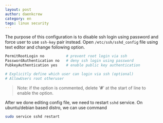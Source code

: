 ```yaml
---
layout: post
author: daenkcrew
category: en
tags: linux security
---
```

The purpose of this configuration is to disable ssh login using password and force user to use `ssh-key` pair instead.
Open `/etc/ssh/sshd_config` file using text editor and change following option.

```bash
PermitRootLogin no          # prevent root login via ssh
PasswordAuthentication no   # deny ssh login using password
PubkeyAuthentication yes    # enable public key authentication

# Explicitly define which user can login via ssh (optional)
# AllowUsers root otheruser
```

> Note: if the option is commented, delete '**#**' at the start of line to enable the option.

After we done editing config file, we need to restart `sshd` service. On ubuntu/debian based distro, we can use command

```bash
sudo service sshd restart
```

